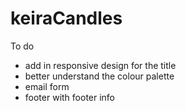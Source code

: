 # keiraCandles

To do 
- add in responsive design for the title 
- better understand the colour palette 
- email form 
- footer with footer info 